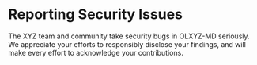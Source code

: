 # Reporting Security Issues

The XYZ team and community take security bugs in OLXYZ-MD seriously. We appreciate your efforts to responsibly disclose your findings, and will make every effort to acknowledge your contributions.